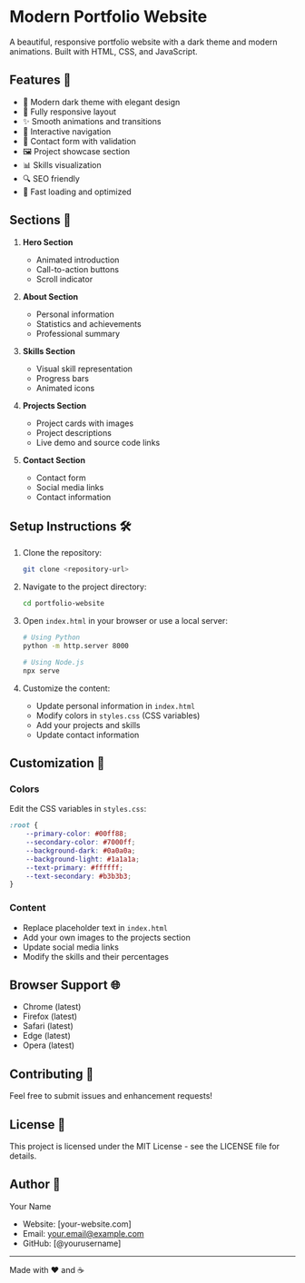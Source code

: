 # Modern Portfolio Website

A beautiful, responsive portfolio website with a dark theme and modern animations. Built with HTML, CSS, and JavaScript.

## Features 🌟

- 🎨 Modern dark theme with elegant design
- 📱 Fully responsive layout
- ✨ Smooth animations and transitions
- 🎯 Interactive navigation
- 📝 Contact form with validation
- 🖼️ Project showcase section
- 📊 Skills visualization
- 🔍 SEO friendly
- 🚀 Fast loading and optimized

## Sections 📑

1. **Hero Section**
   - Animated introduction
   - Call-to-action buttons
   - Scroll indicator

2. **About Section**
   - Personal information
   - Statistics and achievements
   - Professional summary

3. **Skills Section**
   - Visual skill representation
   - Progress bars
   - Animated icons

4. **Projects Section**
   - Project cards with images
   - Project descriptions
   - Live demo and source code links

5. **Contact Section**
   - Contact form
   - Social media links
   - Contact information

## Setup Instructions 🛠️

1. Clone the repository:
   ```bash
   git clone <repository-url>
   ```

2. Navigate to the project directory:
   ```bash
   cd portfolio-website
   ```

3. Open `index.html` in your browser or use a local server:
   ```bash
   # Using Python
   python -m http.server 8000
   
   # Using Node.js
   npx serve
   ```

4. Customize the content:
   - Update personal information in `index.html`
   - Modify colors in `styles.css` (CSS variables)
   - Add your projects and skills
   - Update contact information

## Customization 🎨

### Colors
Edit the CSS variables in `styles.css`:
```css
:root {
    --primary-color: #00ff88;
    --secondary-color: #7000ff;
    --background-dark: #0a0a0a;
    --background-light: #1a1a1a;
    --text-primary: #ffffff;
    --text-secondary: #b3b3b3;
}
```

### Content
- Replace placeholder text in `index.html`
- Add your own images to the projects section
- Update social media links
- Modify the skills and their percentages

## Browser Support 🌐

- Chrome (latest)
- Firefox (latest)
- Safari (latest)
- Edge (latest)
- Opera (latest)

## Contributing 🤝

Feel free to submit issues and enhancement requests!

## License 📄

This project is licensed under the MIT License - see the LICENSE file for details.

## Author 👤

Your Name
- Website: [your-website.com]
- Email: your.email@example.com
- GitHub: [@yourusername]

---

Made with ❤️ and ☕ 